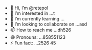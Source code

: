 - 👋 Hi, I’m @retepol
- 👀 I’m interested in ...t
- 🌱 I’m currently learning ...
- 💞️ I’m looking to collaborate on ...asd
- 📫 How to reach me ...dh526
- 😄 Pronouns: ...858551123
- ⚡ Fun fact: ...2526
45
<!---asd
retepol/retepol is a ✨ special ✨ repository because its `README.md` (tcvfdhis file) appears on your GitHub profile.
You can click the Preview link to take a look at your changes.
--->
